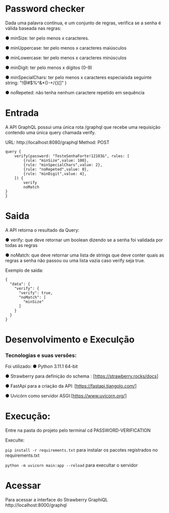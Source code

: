 # Password checker

Dada uma palavra contínua, e um conjunto de regras, verifica se a senha é válida
baseada nas regras:

   ● minSize: ter pelo menos x caracteres.
   
   ● minUppercase: ter pelo menos x caracteres maiúsculos
   
   ● minLowercase: ter pelo menos x caracteres minúsculos
   
   ● minDigit: ter pelo menos x dígitos (0-9)
   
   ● minSpecialChars: ter pelo menos x caracteres especiaisda seguinte string: "!@#$%^&*()-+\/{}[]" )
   
   ● noRepeted: não tenha nenhum caractere repetido em sequência

# Entrada

A API GraphQL possui uma única rota /graphql que recebe uma requisição contendo uma única query chamada verify.

URL: http://localhost:8080/graphql
Method: POST
```
query {
	verify(password: "TesteSenhaForte!12103&", rules: [
		{rule: "minSize",value: 100},
		{rule: "minSpecialChars",value: 2},
		{rule: "noRepeted",value: 0},
		{rule: "minDigit",value: 4},
	]) {
		verify
		noMatch
}
}
```
# Saida

A API retorna o resultado da Query:

   ● verify: que deve retornar um boolean dizendo se a senha foi validada por todas as regras
   
   
   ● noMatch: que deve retornar uma lista de strings que deve conter quais as regras a senha não passou ou uma lista vazia caso verify seja true.

Exemplo de saida:

```
{
  "data": {
    "verify": {
      "verify": true,
      "noMatch": [
        "minSize"
      ]
    }
  }
}
```

# Desenvolvimento e Execulção

### Tecnologias e suas versões:
Foi utilizado:
   ● Python 3.11.1 64-bit
    
   ● Strawberry para definição do schema : [https://strawberry.rocks/docs]
    
   ● FastApi para a criação da API: [https://fastapi.tiangolo.com/]
    
   ● Uvicórn como servidor ASGI:[https://www.uvicorn.org/]

# Execução:
Entre na pasta do projeto pelo terminal cd PASSWORD-VERIFICATION

Execulte:

  ```pip install -r requirements.txt``` 
para instalar os pacotes registrados no requirements.txt

  ```python -m uvicorn main:app --reload```
para execultar o servidor 

# Acessar
Para acessar a interface do Strawberry GraphiQL
    http://localhost:8000/graphql 




